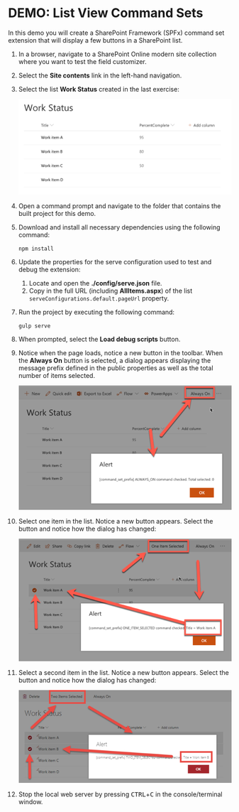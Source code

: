 # DEMO: List View Command Sets

In this demo you will create a SharePoint Framework (SPFx) command set extension that will display a few buttons in a SharePoint list.

1. In a browser, navigate to a SharePoint Online modern site collection where you want to test the field customizer.
1. Select the **Site contents** link in the left-hand navigation.
1. Select the list **Work Status** created in the last exercise:

    ![Screenshot of sample data in a list](../../Images/fieldcust-setuplist03.png)

1. Open a command prompt and navigate to the folder that contains the built project for this demo.
1. Download and install all necessary dependencies using the following command:

    ```shell
    npm install
    ```

1. Update the properties for the serve configuration used to test and debug the extension:
    1. Locate and open the **./config/serve.json** file.
    1. Copy in the full URL (including **AllItems.aspx**) of the list `serveConfigurations.default.pageUrl` property.
1. Run the project by executing the following command:

    ```shell
    gulp serve
    ```

1. When prompted, select the **Load debug scripts** button.
1. Notice when the page loads, notice a new button in the toolbar. When the **Always On** button is selected, a dialog appears displaying the message prefix defined in the public properties as well as the total number of items selected.

    ![Screenshot of the command set Always On button](../../Images/commandset-test01.png)

1. Select one item in the list. Notice a new button appears. Select the button and notice how the dialog has changed:

    ![Screenshot of the command set One Item Selected button](../../Images/commandset-test02.png)

1. Select a second item in the list. Notice a new button appears. Select the button and notice how the dialog has changed:

    ![Screenshot of the command set Two Item Selected button](../../Images/commandset-test03.png)

1. Stop the local web server by pressing <kbd>CTRL</kbd>+<kbd>C</kbd> in the console/terminal window.
